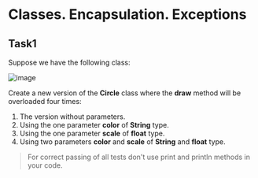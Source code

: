 # Classes. Encapsulation. Exceptions
## Task1

Suppose we have the following class:

![image](https://user-images.githubusercontent.com/61456363/168443353-561613d4-8f4e-4fb8-9988-4becf10007e6.png)

Create a new version of the **Circle** class where the **draw** method will be overloaded four times:

1. The version without parameters.
2. Using the one parameter **color** of **String** type.
3. Using the one parameter **scale** of **float** type.
4. Using two parameters **color** and **scale** of **String** and **float** type.

> For correct passing of all tests don't use print and println methods in your code.
